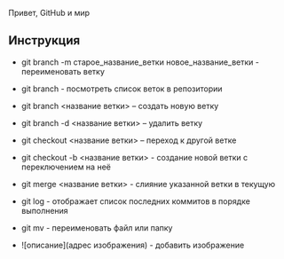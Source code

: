 Привет, GitHub и мир
## Инструкция

+ git branch -m старое_название_ветки новое_название_ветки - переименовать ветку

+ git branch - посмотреть список веток в репозитории

+ git branch <название ветки> – создать новую ветку

+ git branch -d <название ветки> – удалить ветку

+ git checkout <название ветки> – переход к другой ветке

+ git checkout -b <название ветки> - создание новой ветки с переключением на неё

+ git merge <название ветки> - слияние указанной ветки в текущую

+ git log - отображает список последних коммитов в порядке выполнения

+ git mv - переименовать файл или папку

+ ![описание](адрес изображения) - добавить изображение

